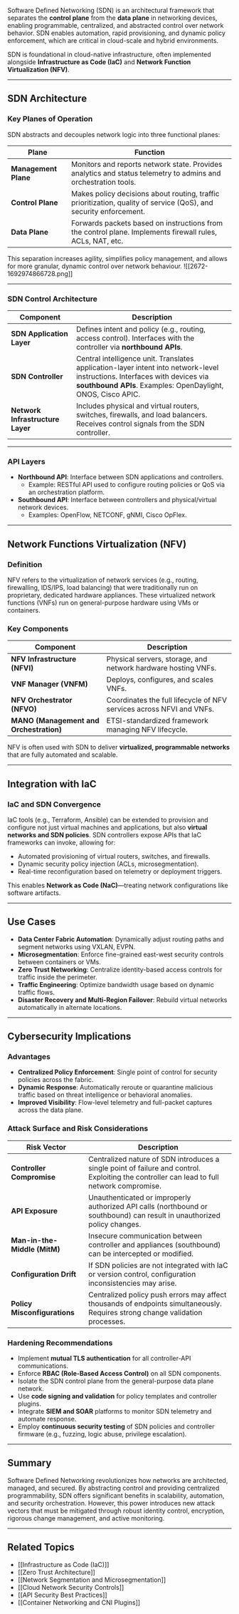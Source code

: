 Software Defined Networking (SDN) is an architectural framework that separates the **control plane** from the **data plane** in networking devices, enabling programmable, centralized, and abstracted control over network behavior. SDN enables automation, rapid provisioning, and dynamic policy enforcement, which are critical in cloud-scale and hybrid environments.

SDN is foundational in cloud-native infrastructure, often implemented alongside **Infrastructure as Code (IaC)** and **Network Function Virtualization (NFV)**.

---

## SDN Architecture

### Key Planes of Operation

SDN abstracts and decouples network logic into three functional planes:

| Plane | Function |
|-------|----------|
| **Management Plane** | Monitors and reports network state. Provides analytics and status telemetry to admins and orchestration tools. |
| **Control Plane** | Makes policy decisions about routing, traffic prioritization, quality of service (QoS), and security enforcement. |
| **Data Plane** | Forwards packets based on instructions from the control plane. Implements firewall rules, ACLs, NAT, etc. |

This separation increases agility, simplifies policy management, and allows for more granular, dynamic control over network behaviour.
![[2672-1692974866728.png]]

---

### SDN Control Architecture

| Component | Description |
|-----------|-------------|
| **SDN Application Layer** | Defines intent and policy (e.g., routing, access control). Interfaces with the controller via **northbound APIs**. |
| **SDN Controller** | Central intelligence unit. Translates application-layer intent into network-level instructions. Interfaces with devices via **southbound APIs**. Examples: OpenDaylight, ONOS, Cisco APIC. |
| **Network Infrastructure Layer** | Includes physical and virtual routers, switches, firewalls, and load balancers. Receives control signals from the SDN controller. |

---

### API Layers

- **Northbound API**: Interface between SDN applications and controllers.
  - Example: RESTful API used to configure routing policies or QoS via an orchestration platform.
- **Southbound API**: Interface between controllers and physical/virtual network devices.
  - Examples: OpenFlow, NETCONF, gNMI, Cisco OpFlex.

---

## Network Functions Virtualization (NFV)

### Definition

NFV refers to the virtualization of network services (e.g., routing, firewalling, IDS/IPS, load balancing) that were traditionally run on proprietary, dedicated hardware appliances. These virtualized network functions (VNFs) run on general-purpose hardware using VMs or containers.

### Key Components

| Component | Description |
|-----------|-------------|
| **NFV Infrastructure (NFVI)** | Physical servers, storage, and network hardware hosting VNFs. |
| **VNF Manager (VNFM)** | Deploys, configures, and scales VNFs. |
| **NFV Orchestrator (NFVO)** | Coordinates the full lifecycle of NFV services across NFVI and VNFs. |
| **MANO (Management and Orchestration)** | ETSI-standardized framework managing NFV lifecycle. |

NFV is often used with SDN to deliver **virtualized, programmable networks** that are fully automated and scalable.

---

## Integration with IaC

### IaC and SDN Convergence

IaC tools (e.g., Terraform, Ansible) can be extended to provision and configure not just virtual machines and applications, but also **virtual networks and SDN policies**. SDN controllers expose APIs that IaC frameworks can invoke, allowing for:

- Automated provisioning of virtual routers, switches, and firewalls.
- Dynamic security policy injection (ACLs, microsegmentation).
- Real-time reconfiguration based on telemetry or deployment triggers.

This enables **Network as Code (NaC)**—treating network configurations like software artifacts.

---

## Use Cases

- **Data Center Fabric Automation**: Dynamically adjust routing paths and segment networks using VXLAN, EVPN.
- **Microsegmentation**: Enforce fine-grained east-west security controls between containers or VMs.
- **Zero Trust Networking**: Centralize identity-based access controls for traffic inside the perimeter.
- **Traffic Engineering**: Optimize bandwidth usage based on dynamic traffic flows.
- **Disaster Recovery and Multi-Region Failover**: Rebuild virtual networks automatically in alternate locations.

---

## Cybersecurity Implications

### Advantages

- **Centralized Policy Enforcement**: Single point of control for security policies across the fabric.
- **Dynamic Response**: Automatically reroute or quarantine malicious traffic based on threat intelligence or behavioral anomalies.
- **Improved Visibility**: Flow-level telemetry and full-packet captures across the data plane.

### Attack Surface and Risk Considerations

| Risk Vector | Description |
|-------------|-------------|
| **Controller Compromise** | Centralized nature of SDN introduces a single point of failure and control. Exploiting the controller can lead to full network compromise. |
| **API Exposure** | Unauthenticated or improperly authorized API calls (northbound or southbound) can result in unauthorized policy changes. |
| **Man-in-the-Middle (MitM)** | Insecure communication between controller and appliances (southbound) can be intercepted or modified. |
| **Configuration Drift** | If SDN policies are not integrated with IaC or version control, configuration inconsistencies may arise. |
| **Policy Misconfigurations** | Centralized policy push errors may affect thousands of endpoints simultaneously. Requires strong change validation processes. |

### Hardening Recommendations

- Implement **mutual TLS authentication** for all controller-API communications.
- Enforce **RBAC (Role-Based Access Control)** on all SDN components.
- Isolate the SDN control plane from the general-purpose data plane network.
- Use **code signing and validation** for policy templates and controller plugins.
- Integrate **SIEM and SOAR** platforms to monitor SDN telemetry and automate response.
- Employ **continuous security testing** of SDN policies and controller firmware (e.g., fuzzing, logic abuse, privilege escalation).

---

## Summary

Software Defined Networking revolutionizes how networks are architected, managed, and secured. By abstracting control and providing centralized programmability, SDN offers significant benefits in scalability, automation, and security orchestration. However, this power introduces new attack vectors that must be mitigated through robust identity control, encryption, rigorous change management, and active monitoring.

---

## Related Topics

- [[Infrastructure as Code (IaC)]]
- [[Zero Trust Architecture]]
- [[Network Segmentation and Microsegmentation]]
- [[Cloud Network Security Controls]]
- [[API Security Best Practices]]
- [[Container Networking and CNI Plugins]]
